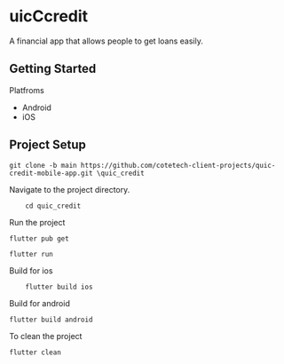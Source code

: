 # uicCcredit

A financial app that allows people to get loans easily.

## Getting Started

Platfroms
- Android
- iOS

## Project Setup
```
git clone -b main https://github.com/cotetech-client-projects/quic-credit-mobile-app.git \quic_credit
```

Navigate to the project directory.
```
    cd quic_credit
```

Run the project
```
flutter pub get
```

```
flutter run
```

Build for ios
```
    flutter build ios
 ```

 Build for android
 ```
 flutter build android
 ```
 To clean the project

 ```
 flutter clean
 ```
